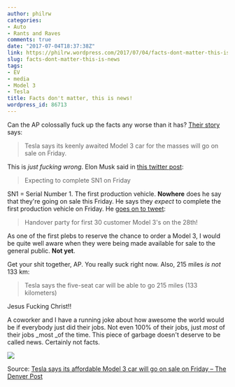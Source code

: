 ```yaml
---
author: philrw
categories:
- Auto
- Rants and Raves
comments: true
date: "2017-07-04T18:37:38Z"
link: https://philrw.wordpress.com/2017/07/04/facts-dont-matter-this-is-news/
slug: facts-dont-matter-this-is-news
tags:
- EV
- media
- Model 3
- Tesla
title: Facts don't matter, this is news!
wordpress_id: 86713
---
```


Can the AP colossally fuck up the facts any worse than it has? [Their story](http://www.denverpost.com/2017/07/03/tesla-model-3-on-sale-friday/) says:


<blockquote>Tesla says its keenly awaited Model 3 car for the masses will go on sale on Friday.</blockquote>


This is _just fucking wrong_. Elon Musk said in [this twitter post](https://twitter.com/elonmusk/status/881751358407299072):


<blockquote>Expecting to complete SN1 on Friday</blockquote>


SN1 = Serial Number 1. The first production vehicle. **Nowhere** does he say that they're going on sale this Friday. He says they _expect_ to complete the first production vehicle on Friday. He [goes on to tweet](https://twitter.com/elonmusk/status/881755501905588226):


<blockquote>Handover party for first 30 customer Model 3's on the 28th!</blockquote>


As one of the first plebs to reserve the chance to order a Model 3, I would be quite well aware when they were being made available for sale to the general public. **Not yet**.

Get your shit together, AP. You really suck right now. Also, 215 miles _is not_ 133 km:


<blockquote>Tesla says the five-seat car will be able to go 215 miles (133 kilometers)</blockquote>


Jesus Fucking Christ!!

A coworker and I have a running joke about how awesome the world would be if everybody just did their jobs. Not even 100% of their jobs, just _most_ of their jobs _most _of the time. This piece of garbage doesn't deserve to be called news. Certainly not facts.

[![](/images/ap17184308292744.jpg)](http://www.denverpost.com/2017/07/03/tesla-model-3-on-sale-friday/)

Source: [Tesla says its affordable Model 3 car will go on sale on Friday – The Denver Post](http://www.denverpost.com/2017/07/03/tesla-model-3-on-sale-friday/)
